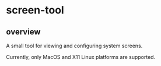 # screen-tool
## overview
A small tool for viewing and configuring system screens.

Currently, only MacOS and X11 Linux platforms are supported.